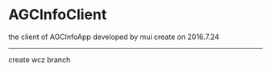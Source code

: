 # AGCInfoClient
the client of AGCInfoApp developed by mui create on 2016.7.24

---------------------------------------------------------------------
create wcz branch
